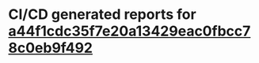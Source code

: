 # CI/CD generated reports for [a44f1cdc35f7e20a13429eac0fbcc78c0eb9f492](https://github.com/hydephp/develop/commit/a44f1cdc35f7e20a13429eac0fbcc78c0eb9f492)
